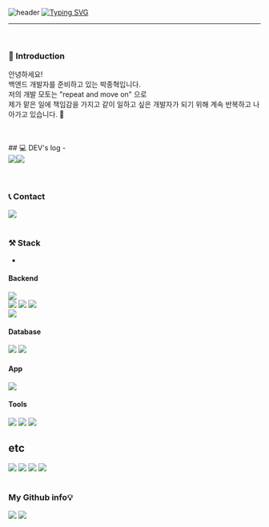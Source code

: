 

![header](https://capsule-render.vercel.app/api?type=waving&color=6994CDEE&text=&animation=twinkling&height=80)
[![Typing SVG](https://readme-typing-svg.demolab.com?font=Alkatra&weight=500&size=45&duration=3500&pause=3&color=auto&center=false&vCenter=false&multiline=true&repeat=true&width=900&height=100&lines=Welcome+to+ppark-jjong+GitHub!👋)](https://git.io/typing-svg)
 
<div align="left">

-------
<br>


### 👋 Introduction 
안녕하세요!<br>
백엔드 개발자를 준비하고 있는 박종혁입니다.<br>
저의 개발 모토는  "repeat and move on" 으로 <br>
제가 맡은 일에 책임감을 가지고 같이 일하고 싶은 개발자가 되기 위해 계속 반복하고 나아가고 있습니다. 🌱 <br>

<br>
<br>
## 💻 DEV's log 
-
<div style="display:flex; flex-direction:row;">
    <a href="https://www.notion.so/cfc284333de941b2bd4be01d571ba32f?pvs=4">
    <img src="https://img.shields.io/badge/Portfolio-FFC0CB?style=for-the-badge"> 
    </a>
    <a href="https://pp-jjong.tistory.com/">
        <img src="https://img.shields.io/badge/Tistory-000000?style=for-the-badge&logo=Tistory&logoColor=dark"> 
    </a>
  
</div><br><br>


### 📞 Contact 
   <a href="mailto:parkjonghyeok2000@gmail.com">
        <img src="https://img.shields.io/badge/Gmail-EA4335?style=for-the-badge&logo=Gmail&logoColor=white"> 
    </a>
  

   <br>
<br>
 
### ⚒️ Stack 
-
#### Backend
<img src="https://img.shields.io/badge/JAVA-007396?style=for-the-badge&logo=Java&logoColor=white">
<br>
<img src="https://img.shields.io/badge/Spring-6DB33F?style=for-the-badge&logo=Spring&logoColor=white">
<img src="https://img.shields.io/badge/SpringBoot-6DB33F?style=for-the-badge&logo=SpringBoot&logoColor=white">
<img src="https://img.shields.io/badge/Spring Data JPA-6DB33F?style=for-the-badge&logo=Spring Data JPA&logoColor=white">
<br>
<img src="https://img.shields.io/badge/aws-232F3E?style=for-the-badge&logo=Amazon aws&logoColor=white">
<br>

#### Database
<img src="https://img.shields.io/badge/MySQL-4479A1?style=for-the-badge&logo=MySQL&logoColor=white">
<img src="https://img.shields.io/badge/MariaDB-003545?style=for-the-badge&logo=mariaDB&logoColor=white"/>

#### App
<img src="https://img.shields.io/badge/Android Studio-3DDC84?style=for-the-badge&logo=kotlin&logoColor=white"/>
<br>


#### Tools
<img src="https://img.shields.io/badge/Eclipse-2C2255?style=for-the-badge&logo=Eclipse%20IDE&logoColor=white">
<img src="https://img.shields.io/badge/IntelliJ IDEA-00BFFF?style=for-the-badge&logo=IntelliJIDEA%20IDE&logoColor=white">
<img src="https://img.shields.io/badge/VSCode-007ACC?style=for-the-badge&logo=VisualStudioCode&logoColor=white">
<br>

## etc
<img src="https://img.shields.io/badge/github-181717?style=for-the-badge&logo=github&logoColor=white" >
<img src="https://img.shields.io/badge/JavaScript-F7DF1E?style=for-the-badge&logo=JavaScript&logoColor=white">
<img src="https://img.shields.io/badge/HTML5-E34F26?style=for-the-badge&logo=HTML5&logoColor=white">
<img src="https://img.shields.io/badge/CSS3-1572B6?style=for-the-badge&logo=CSS3&logoColor=white">

<br>
<br>


### My Github info💡
<img src="https://github-readme-stats.vercel.app/api/top-langs/?username=ppark-jjong&layout=compact&theme=dark">
<img src = "https://github-readme-stats.vercel.app/api?username=ppark-jjong&show_icons=true&hide=contribs,prs&cache_seconds=86400&theme=dark">
